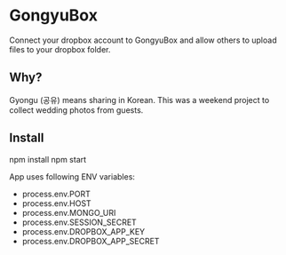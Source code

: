 # GongyuBox

Connect your dropbox account to GongyuBox and allow others to upload files to your dropbox folder.

## Why?

Gyongu (공유) means sharing in Korean. This was a weekend project to collect wedding photos from guests.

## Install

npm install
npm start

App uses following ENV variables:
* process.env.PORT
* process.env.HOST
* process.env.MONGO_URI
* process.env.SESSION_SECRET
* process.env.DROPBOX_APP_KEY
* process.env.DROPBOX_APP_SECRET
